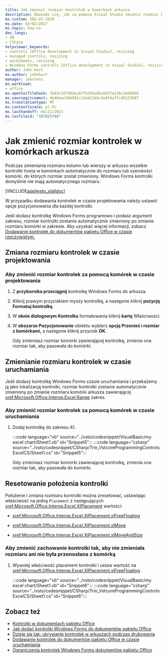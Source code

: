 ```yaml
---
title: Jak zmienić rozmiar kontrolek w komórkach arkusza
description: Dowiedz się, jak za pomocą Visual Studio zmienić rozmiar kontrolek w komórkach arkusza programu Microsoft Excel zarówno w czasie projektowania, jak i w czasie uruchamiania.
ms.custom: SEO-VS-2020
ms.date: 02/02/2017
ms.topic: how-to
dev_langs:
- VB
- CSharp
helpviewer_keywords:
- controls [Office development in Visual Studio], resizing
- managed controls, resizing
- worksheets, resizing
- Windows Forms controls [Office development in Visual Studio], resizing
author: John-Hart
ms.author: johnhart
manager: jmartens
ms.workload:
- office
ms.openlocfilehash: 7b42c10fd82ec077b295a8bc683fa138c2eb095b
ms.sourcegitcommit: 4b40aac584991cc2eb2186c3e4f4a7fcd522f607
ms.translationtype: MT
ms.contentlocale: pl-PL
ms.lasthandoff: 04/21/2021
ms.locfileid: "107825748"
---
```

# <a name="how-to-resize-controls-within-worksheet-cells"></a>Jak zmienić rozmiar kontrolek w komórkach arkusza
  Podczas zmieniania rozmiaru kolumn lub wierszy w arkuszu wszelkie kontrolki hosta w komórkach automatycznie do rozmiaru lub szerokości komórki, do których rozmiar został zmieniony. Windows Forms kontrolki domyślnie nie mają automatycznego rozmiaru.

 [!INCLUDE[appliesto_xlalldoc](../vsto/includes/appliesto-xlalldoc-md.md)]

 W przypadku dodawania kontrolek w czasie projektowania należy ustawić opcje pozycjonowania dla każdej kontrolki.

 Jeśli dodasz kontrolkę Windows Forms programowo i podasz argument zakresu, rozmiar kontrolki zostanie automatycznie zmieniony po zmianie rozmiaru komórki w zakresie. Aby uzyskać więcej informacji, zobacz [Dodawanie kontrolek do dokumentów pakietu Office w czasie rzeczywistym.](../vsto/adding-controls-to-office-documents-at-run-time.md)

## <a name="resize-controls-at-design-time"></a>Zmiana rozmiaru kontrolek w czasie projektowania

### <a name="to-make-controls-resize-with-cells-at-design-time"></a>Aby zmienić rozmiar kontrolek za pomocą komórek w czasie projektowania

1. Z **przybornika przeciągnij** kontrolkę Windows Forms do arkusza.

2. Kliknij prawym przyciskiem myszy kontrolkę, a następnie kliknij **pozycję Formatuj kontrolkę**.

3. W **oknie dialogowym Kontrolka** formatowania kliknij **kartę** Właściwości.

4. W **obszarze Pozycjonowanie** obiektu wybierz **opcję Przenieś i rozmiar z komórkami,** a następnie kliknij przycisk **OK**.

     Gdy zmieniasz rozmiar komórki zawierającej kontrolkę, zmienia ona rozmiar tak, aby pasowała do komórki.

## <a name="resize-controls-at-run-time"></a>Zmienianie rozmiaru kontrolek w czasie uruchamiania
 Jeśli dodasz kontrolkę Windows Forms czasie uruchamiania i przekażemy ją jako lokalizację kontrolki, rozmiar kontrolki zostanie automatycznie zmieniony po zmianie rozmiaru komórki arkusza zawierającej <xref:Microsoft.Office.Interop.Excel.Range> zakres.

### <a name="to-make-controls-resize-with-cells-at-run-time"></a>Aby zmienić rozmiar kontrolek za pomocą komórek w czasie uruchamiania

1. Dodaj kontrolkę do zakresu A1.

     :::code language="vb" source="../vsto/codesnippet/VisualBasic/my excel chart/Sheet1.vb" id="Snippet5":::
     :::code language="csharp" source="../vsto/codesnippet/CSharp/Trin_VstcoreProgrammingControlsExcelCS/Sheet1.cs" id="Snippet5":::

     Gdy zmieniasz rozmiar komórki zawierającej kontrolkę, zmienia ona rozmiar tak, aby pasowała do komórki.

## <a name="reset-control-placement"></a>Resetowanie położenia kontrolki
 Położenie i zmiana rozmiaru kontrolki można zresetować, ustawiając właściwość na jedną `Placement` z następujących <xref:Microsoft.Office.Interop.Excel.XlPlacement> wartości:

- <xref:Microsoft.Office.Interop.Excel.XlPlacement.xlFreeFloating>

- <xref:Microsoft.Office.Interop.Excel.XlPlacement.xlMove>

- <xref:Microsoft.Office.Interop.Excel.XlPlacement.xlMoveAndSize>

### <a name="to-change-the-behavior-of-a-control-so-that-it-does-not-resize-or-move-with-the-cell"></a>Aby zmienić zachowanie kontrolki tak, aby nie zmieniała rozmiaru ani nie była przenosłana z komórką

1. Wywołaj właściwość placement kontrolki i ustaw wartość na <xref:Microsoft.Office.Interop.Excel.XlPlacement.xlFreeFloating> .

     :::code language="vb" source="../vsto/codesnippet/VisualBasic/my excel chart/Sheet1.vb" id="Snippet6":::
     :::code language="csharp" source="../vsto/codesnippet/CSharp/Trin_VstcoreProgrammingControlsExcelCS/Sheet1.cs" id="Snippet6":::

## <a name="see-also"></a>Zobacz też
- [Kontrolki w dokumentach pakietu Office](../vsto/controls-on-office-documents.md)
- [Jak dodać kontrolki Windows Forms do dokumentów pakietu Office](../vsto/how-to-add-windows-forms-controls-to-office-documents.md)
- [Dzieje się tak: ukrywanie kontrolek w arkuszach podczas drukowania](../vsto/how-to-hide-controls-on-worksheets-when-printing.md)
- [Dodawanie kontrolek do dokumentów pakietu Office w czasie uruchamiania](../vsto/adding-controls-to-office-documents-at-run-time.md)
- [Ograniczenia kontrolek Windows Forms dokumentów pakietu Office](../vsto/limitations-of-windows-forms-controls-on-office-documents.md)
